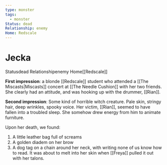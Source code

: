 ```yaml
---
type: monster
tags:
  - monster
Status: dead
Relationship: enemy
Home: Redscale
---
```


# Jecka
<span class="dataview inline-field"><span class="inline-field-key">Status</span><span class="inline-field-value">dead</span></span>
<span class="dataview inline-field"><span class="inline-field-key">Relationship</span><span class="inline-field-value">enemy</span></span>
<span class="dataview inline-field"><span class="inline-field-key">Home</span><span class="inline-field-value">[[Redscale]]</span></span>

**First impression**: a blonde [[Redscale]] student who attended a [[The Miscasts|Miscasts]] concert at [[The Needle Cushion]] with her two friends. She clearly had an attitude, and was hooking up with the drummer, [[Rian]].

**Second impression**: Some kind of horrible witch creature. Pale skin, stringy hair, deep wrinkles, spooky voice. Her victim, [[Rian]], seemed to have fallen into a troubled sleep. She somehow drew energy from him to animate furniture. 

Upon her death, we found:
1. A little leather bag full of screams
2. A golden diadem on her brow
3. A dog tag on a chain around her neck, with writing none of us know how to read. It was about to melt into her skin when [[Freya]] pulled it out with her talons. 

